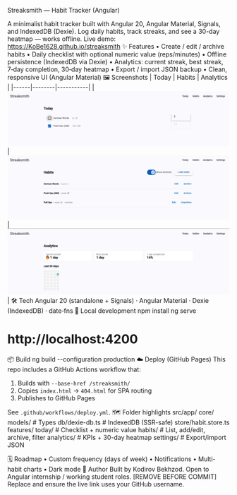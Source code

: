 Streaksmith — Habit Tracker (Angular)

A minimalist habit tracker built with Angular 20, Angular Material, Signals, and IndexedDB (Dexie). Log daily habits, track streaks, and see a 30-day heatmap — works offline.
Live demo: https://KoBe1628.github.io/streaksmith
✨ Features
• Create / edit / archive habits
• Daily checklist with optional numeric value (reps/minutes)
• Offline persistence (IndexedDB via Dexie)
• Analytics: current streak, best streak, 7‑day completion, 30‑day heatmap
• Export / import JSON backup
• Clean, responsive UI (Angular Material)
🖼️ Screenshots
| Today | Habits | Analytics |
|------|--------|-----------|
| ![Today](public/screenshots/today.png) | ![Habits](public/screenshots/habits.png) | ![Analytics](public/screenshots/analytics.png) |
🛠 Tech
Angular 20 (standalone + Signals) · Angular Material · Dexie (IndexedDB) · date‑fns
🚀 Local development
npm install
ng serve
# http://localhost:4200

📦 Build
ng build --configuration production
☁️ Deploy (GitHub Pages)
This repo includes a GitHub Actions workflow that:
1) Builds with `--base-href /streaksmith/`
2) Copies `index.html` → `404.html` for SPA routing
3) Publishes to GitHub Pages

See `.github/workflows/deploy.yml`.
🗺 Folder highlights
src/app/
  core/
    models/            # Types
    db/dexie-db.ts     # IndexedDB (SSR-safe)
    store/habit.store.ts
  features/
    today/             # Checklist + numeric value
    habits/            # List, add/edit, archive, filter
    analytics/         # KPIs + 30-day heatmap
    settings/          # Export/import JSON

🗓 Roadmap
• Custom frequency (days of week)
• Notifications
• Multi-habit charts
• Dark mode
👤 Author
Built by Kodirov Bekhzod. Open to Angular internship / working student roles.
[REMOVE BEFORE COMMIT] Replace <YOUR NAME> and ensure the live link uses your GitHub username.
